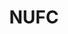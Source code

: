 ---
title: NUFC
crosslinks:
- nufcirclejerk
- soccer
- soccerstreams
- safc
- chelseafc
- CasualUK
- HeartofMidlothianFC
- reddevils
- BiggerThanYouThought
- LiverpoolFC
- Hammers
- nononono
- modnews
- speedrun
- pics
- cringe
- livven
- SoundersFC
- Gunners
- avfc
---